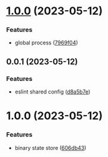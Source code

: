 # [1.0.0](https://e.coding.net/soul-coder/github/eslint-config/compare/v0.0.1...v1.0.0) (2023-05-12)

### Features

-   global process ([7969f04](https://e.coding.net/soul-coder/github/eslint-config/commits/7969f04d9cb762ad08a2945da5c8ec66db200fc0))

## 0.0.1 (2023-05-12)

### Features

-   eslint shared config ([d8a5b7e](https://e.coding.net/soul-coder/github/eslint-config/commits/d8a5b7ed0f7f8e8e3a665cc8790891f3c11dd37a))

# 1.0.0 (2023-05-12)

### Features

-   binary state store ([606db43](https://e.coding.net/soul-coder/github/state-store/commits/606db43ead8117437978cf79037ad1ab0069ff27))
